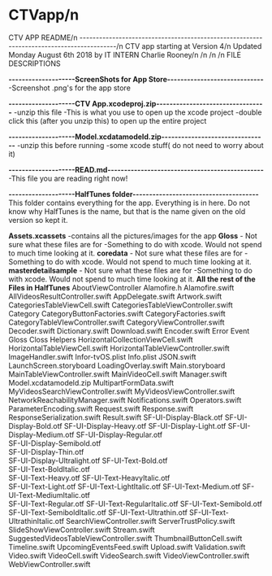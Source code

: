 # CTVapp/n
CTV APP README/n
-----------------------------------------------------------------------------------------/n
CTV app starting at Version 4/n
Updated Monday August 6th 2018 by IT INTERN Charlie Rooney/n
/n
/n
/n
                        FILE DESCRIPTIONS

**--------------------ScreenShots for App Store-----------------------------**
-Screenshot .png's for the app store


**--------------------CTV App.xcodeproj.zip---------------------------------**
-unzip this file
-This is what you use to open up the xcode project
-double click this (after you unzip this) to open up the entire project


**--------------------Model.xcdatamodeld.zip--------------------------------**
-unzip this before running
-some xcode stuff( do not need to worry about it)


**--------------------READ.md-----------------------------------------------**
-This file you are reading right now!


**--------------------HalfTunes folder--------------------------------------**
This folder contains everything for the app. Everything is in here.
Do not know why HalfTunes is the name, but that is the name given on the old version so kept it.

  **Assets.xcassets**
    -contains all the pictures/images for the app
  **Gloss**
    - Not sure what these files are for
    -Something to do with xcode. Would not spend to much time looking at it.
  **coredata**
    - Not sure what these files are for
    -Something to do with xcode. Would not spend to much time looking at it.
  **masterdetailsample**
    - Not sure what these files are for
    -Something to do with xcode. Would not spend to much time looking at it.
  **All the rest of the Files in HalfTunes**
    AboutViewController
    Alamofire.h
    Alamofire.swift
    AllVideosResultController.swift
    AppDelegate.swift
    Artwork.swift
    CategoriesTableViewCell.swift
    CategoriesTableViewController.swift
    Category
    CategoryButtonFactories.swift
    CategoryFactories.swift
    CategoryTableVIewController.swift
    CategoryViewController.swift
    Decoder.swift
    Dictionary.swift
    Download.swift
    Encoder.swift
    Error
    Event
    Gloss
    Closs
    Helpers
    HorizontalCollectionViewCell.swift
    HorizontalTableViewCell.swift
    HorizontalTableViewController.swift
    ImageHandler.swift
    Infor-tvOS.plist
    Info.plist
    JSON.swift
    LaunchScreen.storyboard
    LoadingOverlay.swift
    Main.storyboard
    MainTableViewController.swift
    MainVideoCell.swift
    Manager.swift
    Model.xcdatamodeld.zip
    MultipartFormData.swift
    MyVideosSearchViewController.swift
    MyVideosViewController.swift
    NetworkReachabilityManager.swift
    Notifications.swift
    Operators.swift
    ParameterEncoding.swift
    Request.swift
    Response.swift
    ResponseSerialization.swift
    Result.swift
   SF-UI-Display-Black.otf
   SF-UI-Display-Bold.otf
   SF-UI-Display-Heavy.otf
   SF-UI-Display-Light.otf
   SF-UI-Display-Medium.otf	
   SF-UI-Display-Regular.otf	
   SF-UI-Display-Semibold.otf	
   SF-UI-Display-Thin.otf	
   SF-UI-Display-Ultralight.otf	
   SF-UI-Text-Bold.otf	
   SF-UI-Text-BoldItalic.otf	
   SF-UI-Text-Heavy.otf	
   SF-UI-Text-HeavyItalic.otf	
   SF-UI-Text-Light.otf
   SF-UI-Text-LightItalic.otf
   SF-UI-Text-Medium.otf
   SF-UI-Text-MediumItalic.otf	
   SF-UI-Text-Regular.otf
   SF-UI-Text-RegularItalic.otf
   SF-UI-Text-Semibold.otf
   SF-UI-Text-SemiboldItalic.otf
   SF-UI-Text-Ultrathin.otf
   SF-UI-Text-UltrathinItalic.otf
   SearchViewController.swift
   ServerTrustPolicy.swift
   SlideShowViewController.swift
   Stream.swift
   SuggestedVideosTableViewController.swift
   ThumbnailButtonCell.swift
   Timeline.swift
   UpcomingEventsFeed.swift
   Upload.swift	
   Validation.swift
   Video.swift
   VideoCell.swift
   VideoSearch.swift
   VideoViewController.swift
   WebViewController.swift
    
    








